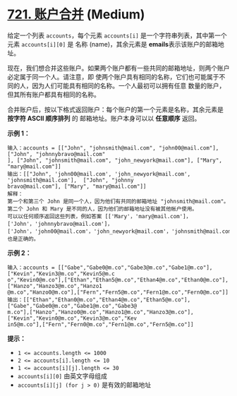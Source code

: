 # [721. 账户合并][link] (Medium)

[link]: https://leetcode.cn/problems/accounts-merge/

给定一个列表 `accounts`，每个元素 `accounts[i]` 是一个字符串列表，其中第一个元素 `accounts[i][0]` 是
名称 (name)，其余元素是 **emails**表示该账户的邮箱地址。

现在，我们想合并这些账户。如果两个账户都有一些共同的邮箱地址，则两个账户必定属于同一个人。请注意，即
使两个账户具有相同的名称，它们也可能属于不同的人，因为人们可能具有相同的名称。一个人最初可以拥有任意
数量的账户，但其所有账户都具有相同的名称。

合并账户后，按以下格式返回账户：每个账户的第一个元素是名称，其余元素是 **按字符 ASCII 顺序排列** 的
邮箱地址。账户本身可以以 **任意顺序** 返回。

**示例 1：**

```
输入：accounts = [["John", "johnsmith@mail.com", "john00@mail.com"], ["John", "johnnybravo@mail.com"
], ["John", "johnsmith@mail.com", "john_newyork@mail.com"], ["Mary", "mary@mail.com"]]
输出：[["John", 'john00@mail.com', 'john_newyork@mail.com', 'johnsmith@mail.com'],  ["John", "johnny
bravo@mail.com"], ["Mary", "mary@mail.com"]]
解释：
第一个和第三个 John 是同一个人，因为他们有共同的邮箱地址 "johnsmith@mail.com"。
第二个 John 和 Mary 是不同的人，因为他们的邮箱地址没有被其他帐户使用。
可以以任何顺序返回这些列表，例如答案 [['Mary'，'mary@mail.com']，['John'，'johnnybravo@mail.com']，
['John'，'john00@mail.com'，'john_newyork@mail.com'，'johnsmith@mail.com']] 也是正确的。
```

**示例 2：**

```
输入：accounts = [["Gabe","Gabe0@m.co","Gabe3@m.co","Gabe1@m.co"],["Kevin","Kevin3@m.co","Kevin5@m.c
o","Kevin0@m.co"],["Ethan","Ethan5@m.co","Ethan4@m.co","Ethan0@m.co"],["Hanzo","Hanzo3@m.co","Hanzo1
@m.co","Hanzo0@m.co"],["Fern","Fern5@m.co","Fern1@m.co","Fern0@m.co"]]
输出：[["Ethan","Ethan0@m.co","Ethan4@m.co","Ethan5@m.co"],["Gabe","Gabe0@m.co","Gabe1@m.co","Gabe3@
m.co"],["Hanzo","Hanzo0@m.co","Hanzo1@m.co","Hanzo3@m.co"],["Kevin","Kevin0@m.co","Kevin3@m.co","Kev
in5@m.co"],["Fern","Fern0@m.co","Fern1@m.co","Fern5@m.co"]]
```

**提示：**

- `1 <= accounts.length <= 1000`
- `2 <= accounts[i].length <= 10`
- `1 <= accounts[i][j].length <= 30`
- `accounts[i][0]` 由英文字母组成
- `accounts[i][j] (for j > 0)` 是有效的邮箱地址
